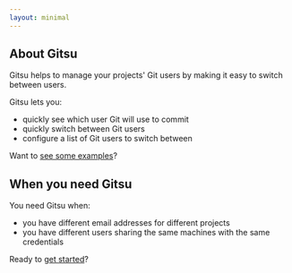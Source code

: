 ```yaml
---
layout: minimal
---
```


## About Gitsu

Gitsu helps to manage your projects' Git users by making it easy to switch
between users. 

Gitsu lets you:

- quickly see which user Git will use to commit
- quickly switch between Git users
- configure a list of Git users to switch between

Want to [see some examples](/gitsu/usage)?

## When you need Gitsu

You need Gitsu when:

- you have different email addresses for different projects
- you have different users sharing the same machines with the same credentials


Ready to [get started](/gitsu/getting-started)?
